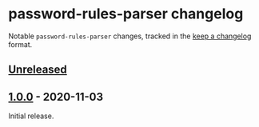 # password-rules-parser changelog

Notable `password-rules-parser` changes, tracked in the [keep a changelog](https://keepachangelog.com/en/1.0.0/) format.

## [Unreleased]

## [1.0.0] - 2020-11-03

Initial release.

[Unreleased]: https://github.com/1Password/password-rules-parser/compare/v1.0.0...HEAD
[1.0.0]: https://github.com/1Password/password-rules-parser/releases/tag/v1.0.0
